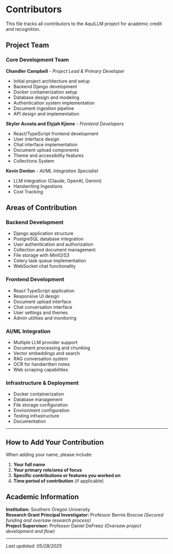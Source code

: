 # Contributors

This file tracks all contributors to the AquiLLM project for academic credit and recognition.

## Project Team

### Core Development Team

**Chandler Campbell** - *Project Lead & Primary Developer*
- Initial project architecture and setup
- Backend Django development
- Docker containerization setup
- Database design and modeling
- Authentication system implementation
- Document ingestion pipeline
- API design and implementation

**Skyler Acosta and Elyjah Kjiene** - *Frontend Developers*
- React/TypeScript frontend development
- User interface design
- Chat interface implementation
- Document upload components
- Theme and accessibility features
- Collections System

**Kevin Donlon** - *AI/ML Integration Specialist*
- LLM integration (Claude, OpenAI, Gemini)
- Handwriting Ingestions
- Cost Tracking

## Areas of Contribution

### Backend Development
- Django application structure
- PostgreSQL database integration
- User authentication and authorization
- Collection and document management
- File storage with MinIO/S3
- Celery task queue implementation
- WebSocket chat functionality

### Frontend Development
- React TypeScript application
- Responsive UI design
- Document upload interface
- Chat conversation interface
- User settings and themes
- Admin utilities and monitoring

### AI/ML Integration
- Multiple LLM provider support
- Document processing and chunking
- Vector embeddings and search
- RAG conversation system
- OCR for handwritten notes
- Web scraping capabilities

### Infrastructure & Deployment
- Docker containerization
- Database management
- File storage configuration
- Environment configuration
- Testing infrastructure
- Documentation

---

## How to Add Your Contribution

When adding your name, please include:
1. **Your full name**
2. **Your primary role/area of focus**
3. **Specific contributions or features you worked on**
4. **Time period of contribution** (if applicable)

## Academic Information

**Institution:** Southern Oregon University  
**Research Grant Principal Investigator:** Professor Bernie Boscoe *(Secured funding and oversaw research process)*  
**Project Supervisor:** Professor Daniel DeFreez *(Oversaw project development and flow)*  

---

*Last updated: 05/28/2025* 